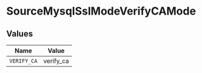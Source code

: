 # SourceMysqlSslModeVerifyCAMode


## Values

| Name        | Value       |
| ----------- | ----------- |
| `VERIFY_CA` | verify_ca   |